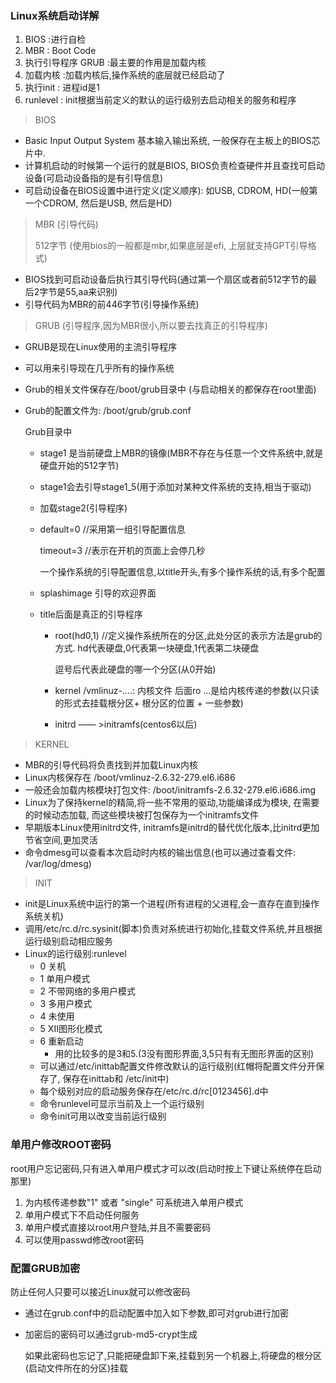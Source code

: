 ### Linux系统启动详解

1. BIOS :进行自检
2. MBR : Boot Code 
3. 执行引导程序 GRUB :最主要的作用是加载内核
4. 加载内核 :加载内核后,操作系统的底层就已经启动了
5. 执行init : 进程id是1
6. runlevel : init根据当前定义的默认的运行级别去启动相关的服务和程序

> BIOS

- Basic Input Output System 基本输入输出系统, 一般保存在主板上的BIOS芯片中.
- 计算机启动的时候第一个运行的就是BIOS,  BIOS负责检查硬件并且查找可启动设备(可启动设备指的是有引导信息)
- 可启动设备在BIOS设置中进行定义(定义顺序): 如USB, CDROM,  HD(一般第一个CDROM, 然后是USB, 然后是HD)

> MBR (引导代码)
>
> 512字节 (使用bios的一般都是mbr,如果底层是efi, 上层就支持GPT引导格式)

- BIOS找到可启动设备后执行其引导代码(通过第一个扇区或者前512字节的最后2字节是55,aa来识别)
- 引导代码为MBR的前446字节(引导操作系统)

> GRUB (引导程序,因为MBR很小,所以要去找真正的引导程序)

-  GRUB是现在Linux使用的主流引导程序

- 可以用来引导现在几乎所有的操作系统

- Grub的相关文件保存在/boot/grub目录中 (与启动相关的都保存在root里面)

- Grub的配置文件为: /boot/grub/grub.conf

  Grub目录中

  - stage1 是当前硬盘上MBR的镜像(MBR不存在与任意一个文件系统中,就是硬盘开始的512字节) 

  -  stage1会去引导stage1_5(用于添加对某种文件系统的支持,相当于驱动)

  - 加载stage2(引导程序)

  - default=0 //采用第一组引导配置信息   

     timeout=3 //表示在开机的页面上会停几秒

    一个操作系统的引导配置信息,以title开头,有多个操作系统的话,有多个配置

  - splashimage 引导的欢迎界面

  - title后面是真正的引导程序

    - root(hd0,1) //定义操作系统所在的分区,此处分区的表示方法是grub的方式. hd代表硬盘,0代表第一块硬盘,1代表第二块硬盘

      逗号后代表此硬盘的哪一个分区(从0开始)

    - kernel  /vmlinuz-….: 内核文件 后面ro …是给内核传递的参数(以只读的形式去挂载根分区+ 根分区的位置 + 一些参数)

    - initrd —— >initramfs(centos6以后)

> KERNEL

- MBR的引导代码将负责找到并加载Linux内核
- Linux内核保存在 /boot/vmlinuz-2.6.32-279.el6.i686
- 一般还会加载内核模块打包文件: /boot/initramfs-2.6.32-279.el6.i686.img
- Linux为了保持kernel的精简,将一些不常用的驱动,功能编译成为模块, 在需要的时候动态加载, 而这些模块被打包保存为一个initramfs文件
- 早期版本Linux使用initrd文件, initramfs是initrd的替代优化版本,比initrd更加节省空间,更加灵活
- 命令dmesg可以查看本次启动时内核的输出信息(也可以通过查看文件: /var/log/dmesg)

> INIT

- init是Linux系统中运行的第一个进程(所有进程的父进程,会一直存在直到操作系统关机)
- 调用/etc/rc.d/rc.sysinit(脚本)负责对系统进行初始化,挂载文件系统,并且根据运行级别启动相应服务
- Linux的运行级别:runlevel
  - 0    关机
  - 1    单用户模式
  - 2    不带网络的多用户模式
  - 3    多用户模式
  - 4    未使用
  - 5    XII图形化模式
  - 6    重新启动 
    - 用的比较多的是3和5.(3没有图形界面,3,5只有有无图形界面的区别)
  - 可以通过/etc/inittab配置文件修改默认的运行级别(红帽将配置文件分开保存了, 保存在inittab和 /etc/init中)
  - 每个级别对应的启动服务保存在/etc/rc.d/rc[0123456].d中
  - 命令runlevel可显示当前及上一个运行级别
  - 命令init可用以改变当前运行级别 

### 单用户修改ROOT密码

root用户忘记密码,只有进入单用户模式才可以改(启动时按上下键让系统停在启动那里)

1. 为内核传递参数"1" 或者 "single" 可系统进入单用户模式
2. 单用户模式下不启动任何服务
3. 单用户模式直接以root用户登陆,并且不需要密码
4. 可以使用passwd修改root密码

### 配置GRUB加密

防止任何人只要可以接近Linux就可以修改密码

- 通过在grub.conf中的启动配置中加入如下参数,即可对grub进行加密

- 加密后的密码可以通过grub-md5-crypt生成

  如果此密码也忘记了,只能把硬盘卸下来,挂载到另一个机器上,将硬盘的根分区(启动文件所在的分区)挂载

  ​